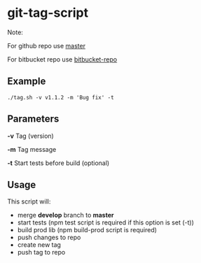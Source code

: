 # git-tag-script

Note:

For github repo use [master](https://github.com/kuzmanovicnenad/git-tag-script/tree/master)

For bitbucket repo use [bitbucket-repo](https://github.com/kuzmanovicnenad/git-tag-script/tree/bitbucket-repo)

## Example

```shell
./tag.sh -v v1.1.2 -m 'Bug fix' -t
```
## Parameters

__-v__ Tag (version)

__-m__ Tag message

__-t__ Start tests before build (optional)

## Usage

This script will:
* merge __develop__ branch to __master__
* start tests (npm test script is required if this option is set (-t))
* build prod lib (npm build-prod script is required)
* push changes to repo
* create new tag
* push tag to repo
